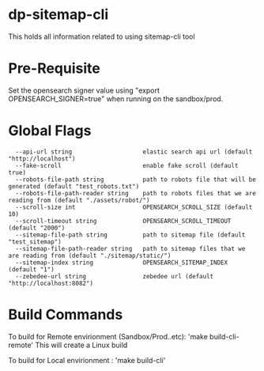 # dp-sitemap-cli
This holds all information related to using sitemap-cli tool

# Pre-Requisite
Set the opensearch signer value using "export OPENSEARCH_SIGNER=true" when running on the sandbox/prod.

# Global Flags
      --api-url string                    elastic search api url (default "http://localhost")
      --fake-scroll                       enable fake scroll (default true)
      --robots-file-path string           path to robots file that will be generated (default "test_robots.txt")
      --robots-file-path-reader string    path to robots files that we are reading from (default "./assets/robot/")
      --scroll-size int                   OPENSEARCH_SCROLL_SIZE (default 10)
      --scroll-timeout string             OPENSEARCH_SCROLL_TIMEOUT (default "2000")
      --sitemap-file-path string          path to sitemap file (default "test_sitemap")
      --sitemap-file-path-reader string   path to sitemap files that we are reading from (default "./sitemap/static/")
      --sitemap-index string              OPENSEARCH_SITEMAP_INDEX (default "1")
      --zebedee-url string                zebedee url (default "http://localhost:8082")

# Build Commands

To build for Remote envirionment (Sandbox/Prod..etc):
      'make build-cli-remote'
This will create a Linux build

To build for Local envirionment :
      'make build-cli'

